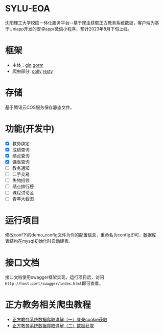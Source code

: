 # SYLU-EOA
沈阳理工大学校园一体化服务平台--基于爬虫获取正方教务系统数据，客户端为基于Uniapp开发的安卓app/微信小程序，预计2023年8月下旬上线。
# 框架
- 主体：[gin](https://github.com/gin-gonic/gin) [gorm](https://github.com/go-gorm/gorm)
- 爬虫部分: [colly](https://github.com/gocolly/colly) [resty](https://github.com/go-resty/resty)
# 存储
基于腾讯云COS服务保存静态文件。
# 功能(开发中)
- [x] 教务绑定
- [x] 成绩查询
- [x] 绩点查询
- [x] 课表查询
- [ ] 教务通知
- [ ] 二手交易
- [ ] 失物招领
- [ ] 绩点排行榜
- [ ] 课程讨论区
- [ ] 青年大截图
# 运行项目
修改conf下的demo_config文件为你的配置信息，重命名为config即可，数据库表结构在mysql初始化时自动建表。
# 接口文档
接口文档使用swagger框架实现，运行项目后，访问```http://host:port/swagger/index.html```即可查看。
# 正方教务相关爬虫教程
- [正方教务系统数据爬取详解（一）登录cookie获取](https://www.hackerxiao.online/archives/schooldata)
- [正方教务系统数据爬取详解（二）数据获取](https://www.hackerxiao.online/archives/school2)